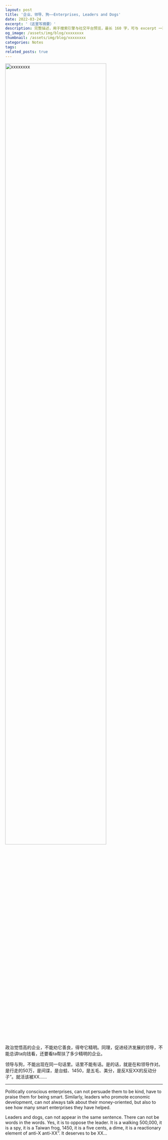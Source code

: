 ```yaml
---
layout: post
title: '企业、领导、狗——Enterprises, Leaders and Dogs'
date: 2022-03-24
excerpt: '（这里写摘要）'
description: 完整描述，用于搜索引擎与社交平台预览，最长 160 字，可与 excerpt 一致
og_image: /assets/img/blog/xxxxxxxx
thumbnail: /assets/img/blog/xxxxxxxx
categories: Notes
tags: 
related_posts: true
---
```


<img src="/assets/img/blog/xxxxxxxx" style="width:80%;" alt="xxxxxxxx">

政治觉悟高的企业，不能劝它善良，得夸它精明。同理，促进经济发展的领导，不能总讲ta向钱看，还要看ta帮扶了多少精明的企业。

领导与狗，不能出现在同一句话里。话里不能有话。是的话，就是在和领导作对。是行走的50万，是间谍，是台蛙、1450，是五毛、美分，是反X反XX的反动分子”。就活该被XX……

---

Politically conscious enterprises, can not persuade them to be kind, have to praise them for being smart. Similarly, leaders who promote economic development, can not always talk about their money-oriented, but also to see how many smart enterprises they have helped.

Leaders and dogs, can not appear in the same sentence. There can not be words in the words. Yes, it is to oppose the leader. It is a walking 500,000, it is a spy, it is a Taiwan frog, 1450, it is a five cents, a dime, it is a reactionary element of anti-X anti-XX”. It deserves to be XX…
